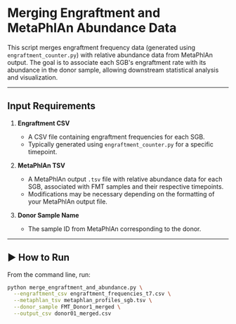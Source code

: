 #  Merging Engraftment and MetaPhlAn Abundance Data

This script merges engraftment frequency data (generated using `engraftment_counter.py`) with relative abundance data from MetaPhlAn output. The goal is to associate each SGB's engraftment rate with its abundance in the donor sample, allowing downstream statistical analysis and visualization.

---

##  Input Requirements

1. **Engraftment CSV**  
   - A CSV file containing engraftment frequencies for each SGB.
   - Typically generated using `engraftment_counter.py` for a specific timepoint.

2. **MetaPhlAn TSV**  
   - A MetaPhlAn output `.tsv` file with relative abundance data for each SGB, associated with FMT samples and their respective timepoints.
   - Modifications may be necessary depending on the formatting of your MetaPhlAn output file.

3. **Donor Sample Name**  
   - The sample ID from MetaPhlAn corresponding to the donor.

---

## ▶️ How to Run

From the command line, run:

```bash
python merge_engraftment_and_abundance.py \
  --engraftment_csv engraftment_frequencies_t7.csv \
  --metaphlan_tsv metaphlan_profiles_sgb.tsv \
  --donor_sample FMT_Donor1_merged \
  --output_csv donor01_merged.csv

